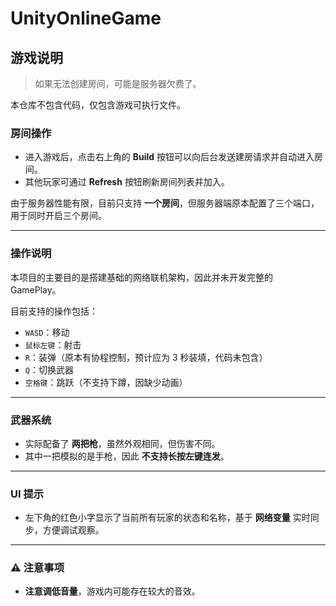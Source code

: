 # UnityOnlineGame
## 游戏说明

> 如果无法创建房间，可能是服务器欠费了。

本仓库不包含代码，仅包含游戏可执行文件。

### 房间操作

- 进入游戏后，点击右上角的 **Build** 按钮可以向后台发送建房请求并自动进入房间。
- 其他玩家可通过 **Refresh** 按钮刷新房间列表并加入。

由于服务器性能有限，目前只支持 **一个房间**，但服务器端原本配置了三个端口，用于同时开启三个房间。

---

### 操作说明

本项目的主要目的是搭建基础的网络联机架构，因此并未开发完整的 GamePlay。

目前支持的操作包括：

- `WASD`：移动  
- `鼠标左键`：射击  
- `R`：装弹（原本有协程控制，预计应为 3 秒装填，代码未包含）  
- `Q`：切换武器  
- `空格键`：跳跃（不支持下蹲，因缺少动画）

---

### 武器系统

- 实际配备了 **两把枪**，虽然外观相同，但伤害不同。
- 其中一把模拟的是手枪，因此 **不支持长按左键连发**。

---

### UI 提示

- 左下角的红色小字显示了当前所有玩家的状态和名称，基于 **网络变量** 实时同步，方便调试观察。

---

### ⚠️ 注意事项

- **注意调低音量**，游戏内可能存在较大的音效。
